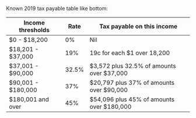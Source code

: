 Known 2019 tax payable table like bottom:

| Income thresholds  |    Rate    |         Tax payable on this income        |
|--------------------|------------|-------------------------------------------|
| $0 - $18,200       |     0%     |  Nil                                      |
| $18,201 - $37,000  |     19%    | 19c for each $1 over 18,200               |
| $37,001 - $90,000  |    32.5%   | $3,572 plus 32.5% of amounts over $37,000 |
| $90,001 - $180,000 |     37%    | $20,797 plus 37% of amounts over $90,000  |
| $180,001 and over  |     45%    | $54,096 plus 45% of amounts over $180,000 |
